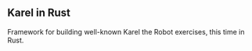 Karel in Rust
-------------
Framework for building well-known Karel the Robot exercises, this time in Rust.
